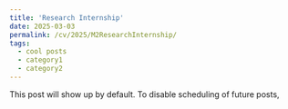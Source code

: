 ```yaml
---
title: 'Research Internship'
date: 2025-03-03
permalink: /cv/2025/M2ResearchInternship/
tags:
  - cool posts
  - category1
  - category2
---
```


This post will show up by default. To disable scheduling of future posts,
